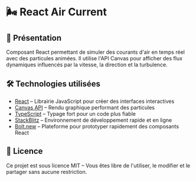 # 🌬️ React Air Current

## 🚀 Présentation

Composant React permettant de simuler des courants d'air en temps réel avec des particules animées. Il utilise l'API Canvas pour afficher des flux dynamiques influencés par la vitesse, la direction et la turbulence.

## 🛠️ Technologies utilisées

- [React](https://react.dev) – Librairie JavaScript pour créer des interfaces interactives
- [Canvas API](https://developer.mozilla.org/fr/docs/Web/API/Canvas_API) – Rendu graphique performant des particules
- [TypeScript](https://www.typescriptlang.org) – Typage fort pour un code plus fiable
- [StackBlitz](https://stackblitz.com) – Environnement de développement rapide et en ligne
- [Bolt.new](https://bolt.new) – Plateforme pour prototyper rapidement des composants React

## 📜 Licence

Ce projet est sous licence MIT – Vous êtes libre de l'utiliser, le modifier et le partager sans aucune restriction.
